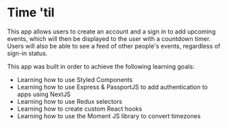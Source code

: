 # Time 'til

This app allows users to create an account and a sign in to add upcoming events, which will then be displayed to the user with a countdown timer. Users will also be able to see a feed of other people's events, regardless of sign-in status. 

This app was built in order to achieve the following learning goals:
- Learning how to use Styled Components
- Learning how to use Express & PassportJS to add authentication to apps using NextJS
- Learning how to use Redux selectors
- Learning how to create custom React hooks
- Learning how to use the Moment JS library to convert timezones
